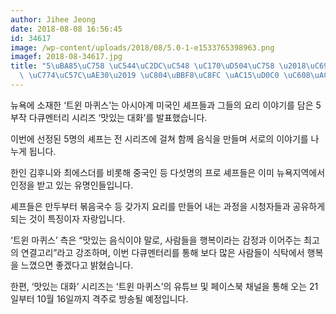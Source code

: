 ```yaml
---
author: Jihee Jeong
date: 2018-08-08 16:56:45
id: 34617
image: /wp-content/uploads/2018/08/5.0-1-e1533765398963.png
imagef: 2018-08-34617.jpg
title: "5\uBA85\uC758 \uC544\uC2DC\uC548 \uC170\uD504\uC758 \u2018\uC694\uB9AC\uC640\
  \ \uC774\uC57C\uAE30\u2019 \uC804\uBBF8\uC8FC \uAC15\uD0C0 \uC608\uACE0"
---
```


뉴욕에 소재한 ‘트윈 마퀴스’는 아시아계 미국인 셰프들과 그들의 요리 이야기를 담은 5부작 다큐멘터리 시리즈 ‘맛있는 대화’를 발표했습니다.

이번에 선정된 5명의 셰프는 전 시리즈에 걸쳐 함께 음식을 만들며 서로의 이야기를 나누게 됩니다.

한인 김후니와 최에스더를 비롯해 중국인 등 다섯명의 프로 셰프들은 이미 뉴욕지역에서 인정을 받고 있는 유명인들입니다.

셰프들은 만두부터 볶음국수 등 갖가지 요리를 만들어 내는 과정을 시청자들과 공유하게 되는 것이 특징이자 자랑입니다.

‘트윈 마퀴스’ 측은 “맛있는 음식이야 말로, 사람들을 행복이라는 감정과 이어주는 최고의 연결고리”라고 강조하며, 이번 다큐멘터리를 통해 보다 많은 사람들이 식탁에서 행복을 느꼈으면 좋겠다고 밝혔습니다.

한편, ‘맛있는 대화’ 시리즈는 ‘트윈 마퀴스’의 유튜브 및 페이스북 채널을 통해 오는 21일부터 10월 16일까지 격주로 방송될 예정입니다.